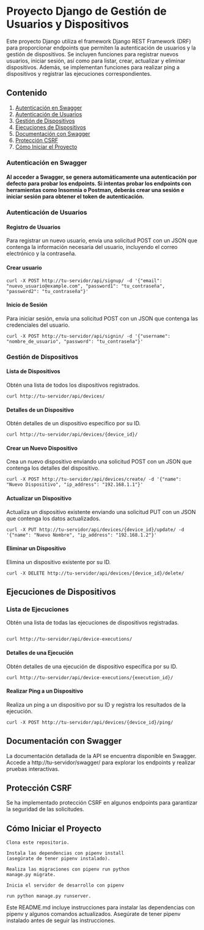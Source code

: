 # Proyecto Django de Gestión de Usuarios y Dispositivos

Este proyecto Django utiliza el framework Django REST Framework (DRF) para proporcionar endpoints que permiten la autenticación de usuarios y la gestión de dispositivos. Se incluyen funciones para registrar nuevos usuarios, iniciar sesión, así como para listar, crear, actualizar y eliminar dispositivos. Además, se implementan funciones para realizar ping a dispositivos y registrar las ejecuciones correspondientes.

## Contenido
1. [Autenticación en Swagger](#autenticación-en-swagger)
2. [Autenticación de Usuarios](#autenticación-de-usuarios)
3. [Gestión de Dispositivos](#gestión-de-dispositivos)
4. [Ejecuciones de Dispositivos](#ejecuciones-de-dispositivos)
5. [Documentación con Swagger](#documentación-con-swagger)
6. [Protección CSRF](#protección-csrf)
7. [Cómo Iniciar el Proyecto](#cómo-iniciar-el-proyecto)

### Autenticación en Swagger

#### Al acceder a Swagger, se genera automáticamente una autenticación por defecto para probar los endpoints. Si intentas probar los endpoints con herramientas como Insomnia o Postman, deberás crear una sesión e iniciar sesión para obtener el token de autenticación.

### Autenticación de Usuarios

#### Registro de Usuarios

Para registrar un nuevo usuario, envía una solicitud POST con un JSON que contenga la información necesaria del usuario, incluyendo el correo electrónico y la contraseña.

#### Crear usuario
```
curl -X POST http://tu-servidor/api/signup/ -d '{"email": "nuevo_usuario@example.com", "password1": "tu_contraseña", "password2": "tu_contraseña"}' 
```

#### Inicio de Sesión

Para iniciar sesión, envía una solicitud POST con un JSON que contenga las credenciales del usuario.

```
curl -X POST http://tu-servidor/api/signin/ -d '{"username": "nombre_de_usuario", "password": "tu_contraseña"}'
```

### Gestión de Dispositivos

#### Lista de Dispositivos



Obtén una lista de todos los dispositivos registrados.
```
curl http://tu-servidor/api/devices/
```
#### Detalles de un Dispositivo

Obtén detalles de un dispositivo específico por su ID.

```
curl http://tu-servidor/api/devices/{device_id}/
```
#### Crear un Nuevo Dispositivo

Crea un nuevo dispositivo enviando una solicitud POST con un JSON que contenga los detalles del dispositivo.

```
curl -X POST http://tu-servidor/api/devices/create/ -d '{"name": "Nuevo Dispositivo", "ip_address": "192.168.1.1"}'
```
#### Actualizar un Dispositivo

Actualiza un dispositivo existente enviando una solicitud PUT con un JSON que contenga los datos actualizados.

```
curl -X PUT http://tu-servidor/api/devices/{device_id}/update/ -d '{"name": "Nuevo Nombre", "ip_address": "192.168.1.2"}'
```
#### Eliminar un Dispositivo

Elimina un dispositivo existente por su ID.

```
curl -X DELETE http://tu-servidor/api/devices/{device_id}/delete/
```

## Ejecuciones de Dispositivos
### Lista de Ejecuciones

Obtén una lista de todas las ejecuciones de dispositivos registradas.

```

curl http://tu-servidor/api/device-executions/
```
#### Detalles de una Ejecución

Obtén detalles de una ejecución de dispositivo específica por su ID.

```
curl http://tu-servidor/api/device-executions/{execution_id}/
```
#### Realizar Ping a un Dispositivo

Realiza un ping a un dispositivo por su ID y registra los resultados de la ejecución.

```
curl -X POST http://tu-servidor/api/devices/{device_id}/ping/
```

## Documentación con Swagger

La documentación detallada de la API se encuentra disponible en Swagger. Accede a http://tu-servidor/swagger/ para explorar los endpoints y realizar pruebas interactivas.

## Protección CSRF

Se ha implementado protección CSRF en algunos endpoints para garantizar la seguridad de las solicitudes.

## Cómo Iniciar el Proyecto

    Clona este repositorio.

    Instala las dependencias con pipenv install
    (asegúrate de tener pipenv instalado).

    Realiza las migraciones con pipenv run python
    manage.py migrate.

    Inicia el servidor de desarrollo con pipenv

    run python manage.py runserver.


Este README.md incluye instrucciones para instalar las dependencias con pipenv y algunos comandos actualizados. Asegúrate de tener pipenv instalado antes de seguir las instrucciones.

